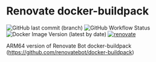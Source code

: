 # Renovate docker-buildpack

![GitHub last commit (branch)](https://img.shields.io/github/last-commit/simao-silva/renovatebot-docker-buildpack/main?style=for-the-badge)
![GitHub Workflow Status](https://img.shields.io/github/actions/workflow/status/simao-silva/renovatebot-docker-buildpack/docker-build.yml?style=for-the-badge)
![Docker Image Version (latest by date)](https://img.shields.io/docker/v/simaofsilva/renovatebot-docker-buildpack?arch=arm64&sort=date&style=for-the-badge)
[![renovate](https://img.shields.io/badge/renovate-enabled-brightgreen.svg?style=for-the-badge)](https://renovatebot.com)

ARM64 version of Renovate Bot docker-buildpack (https://github.com/renovatebot/docker-buildpack)
